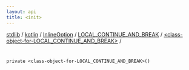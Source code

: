 ```yaml
---
layout: api
title: <init>
---
```

[stdlib](../../../../index.md) / [kotlin](../../../index.md) / [InlineOption](../../index.md) / [LOCAL_CONTINUE_AND_BREAK](../index.md) / [<class-object-for-LOCAL_CONTINUE_AND_BREAK>](index.md) / [<init>](_init_.md)

# <init>

```
private <class-object-for-LOCAL_CONTINUE_AND_BREAK>()
```

